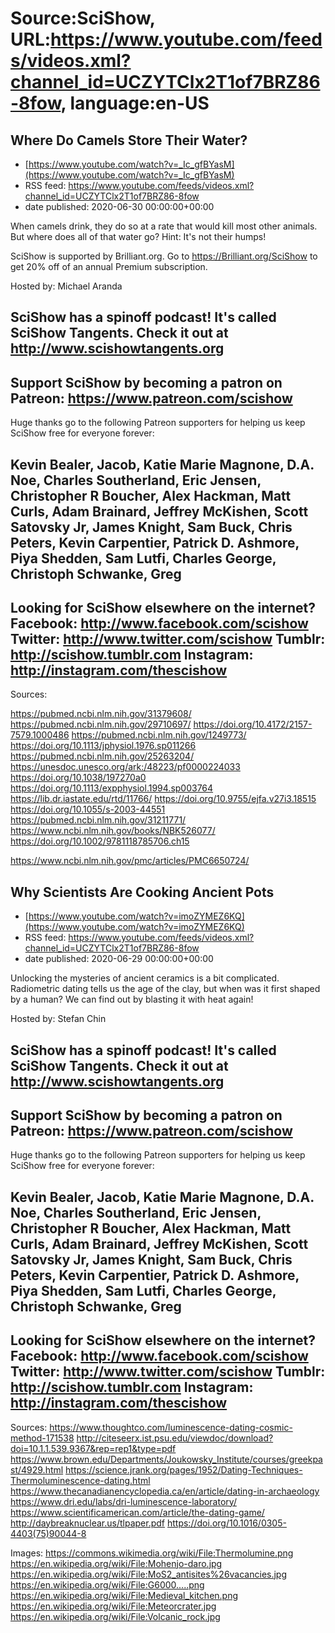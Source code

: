# Source:SciShow, URL:https://www.youtube.com/feeds/videos.xml?channel_id=UCZYTClx2T1of7BRZ86-8fow, language:en-US

## Where Do Camels Store Their Water?
 - [https://www.youtube.com/watch?v=_Ic_gfBYasM](https://www.youtube.com/watch?v=_Ic_gfBYasM)
 - RSS feed: https://www.youtube.com/feeds/videos.xml?channel_id=UCZYTClx2T1of7BRZ86-8fow
 - date published: 2020-06-30 00:00:00+00:00

When camels drink, they do so at a rate that would kill most other animals. But where does all of that water go? Hint: It's not their humps!

SciShow is supported by Brilliant.org. Go to https://Brilliant.org/SciShow to get 20% off of an annual Premium subscription. 

Hosted by: Michael Aranda

SciShow has a spinoff podcast! It's called SciShow Tangents. Check it out at http://www.scishowtangents.org
----------
Support SciShow by becoming a patron on Patreon: https://www.patreon.com/scishow
----------
Huge thanks go to the following Patreon supporters for helping us keep SciShow free for everyone forever:

Kevin Bealer, Jacob, Katie Marie Magnone, D.A. Noe, Charles Southerland, Eric Jensen, Christopher R Boucher, Alex Hackman, Matt Curls, Adam Brainard, Jeffrey McKishen, Scott Satovsky Jr, James Knight, Sam Buck, Chris Peters, Kevin Carpentier, Patrick D. Ashmore, Piya Shedden, Sam Lutfi, Charles George, Christoph Schwanke, Greg
----------
Looking for SciShow elsewhere on the internet?
Facebook: http://www.facebook.com/scishow
Twitter: http://www.twitter.com/scishow
Tumblr: http://scishow.tumblr.com
Instagram: http://instagram.com/thescishow
----------
Sources:

https://pubmed.ncbi.nlm.nih.gov/31379608/ 
https://pubmed.ncbi.nlm.nih.gov/29710697/ 
https://doi.org/10.4172/2157-7579.1000486
https://pubmed.ncbi.nlm.nih.gov/1249773/
https://doi.org/10.1113/jphysiol.1976.sp011266
https://pubmed.ncbi.nlm.nih.gov/25263204/
https://unesdoc.unesco.org/ark:/48223/pf0000224033
https://doi.org/10.1038/197270a0
https://doi.org/10.1113/expphysiol.1994.sp003764
https://lib.dr.iastate.edu/rtd/11766/
https://doi.org/10.9755/ejfa.v27i3.18515
https://doi.org/10.1055/s-2003-44551
https://pubmed.ncbi.nlm.nih.gov/31211771/
https://www.ncbi.nlm.nih.gov/books/NBK526077/
https://doi.org/10.1002/9781118785706.ch15

https://www.ncbi.nlm.nih.gov/pmc/articles/PMC6650724/

## Why Scientists Are Cooking Ancient Pots
 - [https://www.youtube.com/watch?v=imoZYMEZ6KQ](https://www.youtube.com/watch?v=imoZYMEZ6KQ)
 - RSS feed: https://www.youtube.com/feeds/videos.xml?channel_id=UCZYTClx2T1of7BRZ86-8fow
 - date published: 2020-06-29 00:00:00+00:00

Unlocking the mysteries of ancient ceramics is a bit complicated. Radiometric dating tells us the age of the clay, but when was it first shaped by a human? We can find out by blasting it with heat again!

Hosted by: Stefan Chin

SciShow has a spinoff podcast! It's called SciShow Tangents. Check it out at http://www.scishowtangents.org
----------
Support SciShow by becoming a patron on Patreon: https://www.patreon.com/scishow
----------
Huge thanks go to the following Patreon supporters for helping us keep SciShow free for everyone forever:

Kevin Bealer, Jacob, Katie Marie Magnone, D.A. Noe, Charles Southerland, Eric Jensen, Christopher R Boucher, Alex Hackman, Matt Curls, Adam Brainard, Jeffrey McKishen, Scott Satovsky Jr, James Knight, Sam Buck, Chris Peters, Kevin Carpentier, Patrick D. Ashmore, Piya Shedden, Sam Lutfi, Charles George, Christoph Schwanke, Greg
----------
Looking for SciShow elsewhere on the internet?
Facebook: http://www.facebook.com/scishow
Twitter: http://www.twitter.com/scishow
Tumblr: http://scishow.tumblr.com
Instagram: http://instagram.com/thescishow
----------
Sources:
https://www.thoughtco.com/luminescence-dating-cosmic-method-171538
http://citeseerx.ist.psu.edu/viewdoc/download?doi=10.1.1.539.9367&rep=rep1&type=pdf
https://www.brown.edu/Departments/Joukowsky_Institute/courses/greekpast/4929.html
https://science.jrank.org/pages/1952/Dating-Techniques-Thermoluminescence-dating.html
https://www.thecanadianencyclopedia.ca/en/article/dating-in-archaeology
https://www.dri.edu/labs/dri-luminescence-laboratory/
https://www.scientificamerican.com/article/the-dating-game/
http://daybreaknuclear.us/tlpaper.pdf
https://doi.org/10.1016/0305-4403(75)90044-8

Images:
https://commons.wikimedia.org/wiki/File:Thermolumine.png
https://en.wikipedia.org/wiki/File:Mohenjo-daro.jpg
https://en.wikipedia.org/wiki/File:MoS2_antisites%26vacancies.jpg
https://en.wikipedia.org/wiki/File:G6000.....png
https://en.wikipedia.org/wiki/File:Medieval_kitchen.png
https://en.wikipedia.org/wiki/File:Meteorcrater.jpg
https://en.wikipedia.org/wiki/File:Volcanic_rock.jpg

